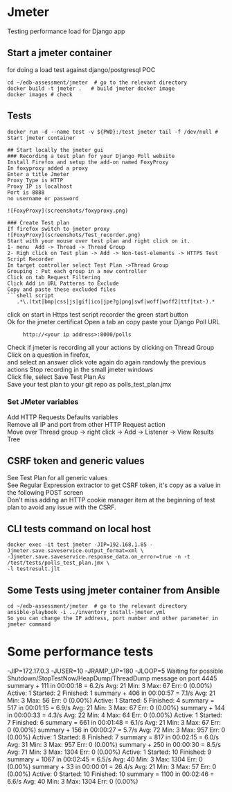 # Jmeter
Testing performance load for Django app

## Start a jmeter container 
for doing a load test against django/postgresql POC 
```shell
cd ~/edb-assessment/jmeter  # go to the relevant directory
docker build -t jmeter .   # build jmeter docker image
docker images # check  
```

## Tests
```shell
docker run -d --name test -v ${PWD}:/test jmeter tail -f /dev/null # Start jmeter container

## Start locally the jmeter gui 
### Recording a test plan for your Django Poll website
Install Firefox and setup the add-on named FoxyProxy  
In foxyproxy added a proxy  
Enter a title Jmeter    
Proxy Type is HTTP  
Proxy IP is localhost    
Port is 8888  
no username or password

![FoxyProxy](screenshots/foxyproxy.png)

### Create Test plan
If firefox switch to jmeter proxy
![FoxyProxy](screenshots/Test_recorder.png)
Start with your mouse over test plan and right click on it.    
1- menu  Add -> Thread -> Thread Group  
2- Righ click on Test plan -> Add -> Non-test-elements -> HTTPS Test Script Recorder
In target controller select Test Plan ->Thread Group
Grouping : Put each group in a new controller
Click on tab Request Filtering  
Click Add in URL Patterns to Exclude   
Copy and paste these excluded files
```shell script
   .*\.(txt|bmp|css|js|gif|ico|jpe?g|png|swf|woff|woff2|ttf|txt-).*
``` 
click on start in Https test script recorder the green start button  
Ok for the jmeter certificat
Open a tab an copy paste your Django Poll URL
```shell script
     http://<your ip address>:8000/polls  
```
Check if jmeter is recording all your actions by clicking on Thread Group   
Click on a question in firefox,   
and select an answer 
click  vote again 
do again randowly the previous actions
Stop recording in the small jmeter windows  
Click file, select Save Test Plan As    
Save your test plan to your git repo  as polls_test_plan.jmx

### Set JMeter variables
Add HTTP Requests Defaults variables  
Remove all IP and port from other HTTP Request action  
Move over Thread group -> right click -> Add -> Listener -> View Results Tree  

## CSRF token and generic values  
See Test Plan for all generic values     
See Regular Expression extractor to get CSRF token, it's copy as a value in the following POST screen  
Don't miss adding an HTTP cookie manager item at the beginning of test plan to avoid any issue with the CSRF.

## CLI tests command on local host
```shell
docker exec -it test jmeter -JIP=192.168.1.85 -Jjmeter.save.saveservice.output_format=xml \
-Jjmeter.save.saveservice.response_data.on_error=true -n -t /test/tests/polls_test_plan.jmx \
-l testresult.jlt
```

## Some Tests using jmeter container from Ansible
```shell
cd ~/edb-assessment/jmeter  # go to the relevant directory
ansible-playbook -i ../inventory install-jmeter.yml 
So you can change the IP address, port number and other parameter in jmeter command 
```

# Some performance tests
-JIP=172.17.0.3 -JUSER=10 -JRAMP_UP=180 -JLOOP=5
Waiting for possible Shutdown/StopTestNow/HeapDump/ThreadDump message on port 4445
summary +    111 in 00:00:18 =    6.2/s Avg:    21 Min:     3 Max:    67 Err:     0 (0.00%) Active: 1 Started: 2 Finished: 1
summary +    406 in 00:00:57 =    7.1/s Avg:    21 Min:     3 Max:    56 Err:     0 (0.00%) Active: 1 Started: 5 Finished: 4
summary =    517 in 00:01:15 =    6.9/s Avg:    21 Min:     3 Max:    67 Err:     0 (0.00%)
summary +    144 in 00:00:33 =    4.3/s Avg:    22 Min:     4 Max:    64 Err:     0 (0.00%) Active: 1 Started: 7 Finished: 6
summary =    661 in 00:01:48 =    6.1/s Avg:    21 Min:     3 Max:    67 Err:     0 (0.00%)
summary +    156 in 00:00:27 =    5.7/s Avg:    72 Min:     3 Max:   957 Err:     0 (0.00%) Active: 1 Started: 8 Finished: 7
summary =    817 in 00:02:15 =    6.0/s Avg:    31 Min:     3 Max:   957 Err:     0 (0.00%)
summary +    250 in 00:00:30 =    8.5/s Avg:    71 Min:     3 Max:  1304 Err:     0 (0.00%) Active: 1 Started: 10 Finished: 9
summary =   1067 in 00:02:45 =    6.5/s Avg:    40 Min:     3 Max:  1304 Err:     0 (0.00%)
summary +     33 in 00:00:01 =   26.4/s Avg:    21 Min:     3 Max:    57 Err:     0 (0.00%) Active: 0 Started: 10 Finished: 10
summary =   1100 in 00:02:46 =    6.6/s Avg:    40 Min:     3 Max:  1304 Err:     0 (0.00%)